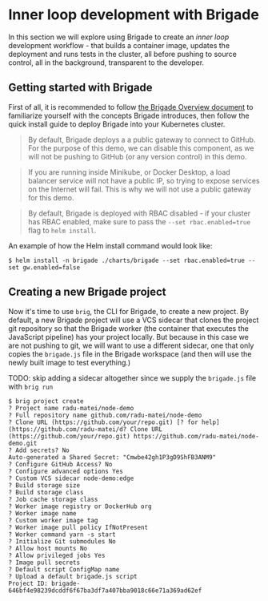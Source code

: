 # Inner loop development with Brigade

In this section we will explore using Brigade to create an _inner loop_ development workflow - that builds a container image, updates the deployment and runs tests in the cluster, all before pushing to source control, all in the background, transparent to the developer.

## Getting started with Brigade

First of all, it is recommended to follow [the Brigade Overview document][brigade-overview] to familiarize yourself with the concepts Brigade introduces, then follow the quick install guide to deploy Brigade into your Kubernetes cluster.

> By default, Brigade deploys a a public gateway to connect to GitHub. For the purpose of this demo, we can disable this component, as we will not be pushing to GitHub (or any version control) in this demo.

> If you are running inside Minikube, or Docker Desktop, a load balancer service will not have a public IP, so trying to expose services on the Internet will fail. This is why we will not use a public gateway for this demo.

> By default, Brigade is deployed with RBAC disabled - if your cluster has RBAC enabled, make sure to pass the `--set rbac.enabled=true` flag to `helm install`.

An example of how the Helm install command would look like:

```
$ helm install -n brigade ./charts/brigade --set rbac.enabled=true --set gw.enabled=false
```

## Creating a new Brigade project

Now it's time to use `brig`, the CLI for Brigade, to create a new project. By default, a new Brigade project will use a VCS sidecar that clones the project git repository so that the Brigade worker (the container that executes the JavaScript pipeline) has your project locally. But because in this case we are not pushing to git, we will want to use a different sidecar, one that only copies the `brigade.js` file in the Brigade workspace (and then will use the newly built image to test everything.)


TODO: skip adding a sidecar altogether since we supply the `brigade.js` file with `brig run`


```
$ brig project create
? Project name radu-matei/node-demo
? Full repository name github.com/radu-matei/node-demo
? Clone URL (https://github.com/your/repo.git) [? for help] (https://github.com/radu-matei/d? Clone URL (https://github.com/your/repo.git) https://github.com/radu-matei/node-demo.git
? Add secrets? No
Auto-generated a Shared Secret: "Cmwbe42gh1P3gD9ShFB3ANM9"
? Configure GitHub Access? No
? Configure advanced options Yes
? Custom VCS sidecar node-demo:edge
? Build storage size 
? Build storage class 
? Job cache storage class 
? Worker image registry or DockerHub org 
? Worker image name 
? Custom worker image tag 
? Worker image pull policy IfNotPresent
? Worker command yarn -s start
? Initialize Git submodules No
? Allow host mounts No
? Allow privileged jobs Yes
? Image pull secrets 
? Default script ConfigMap name 
? Upload a default brigade.js script 
Project ID: brigade-646bf4e98239dcddf6f67ba3df7a407bba9018c66e71a369ad62ef
```


[brigade-overview]: https://azure.github.io/brigade/intro/overview.html
[quick-install]: https://azure.github.io/brigade/intro/install.html